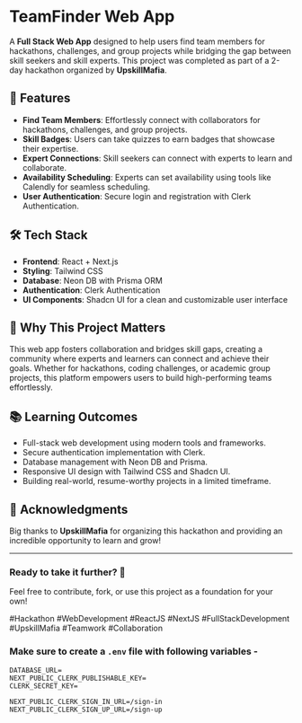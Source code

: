 # TeamFinder Web App

A **Full Stack Web App** designed to help users find team members for hackathons, challenges, and group projects while bridging the gap between skill seekers and skill experts. This project was completed as part of a 2-day hackathon organized by **UpskillMafia**.

## 🚀 Features
- **Find Team Members**: Effortlessly connect with collaborators for hackathons, challenges, and group projects.
- **Skill Badges**: Users can take quizzes to earn badges that showcase their expertise.
- **Expert Connections**: Skill seekers can connect with experts to learn and collaborate.
- **Availability Scheduling**: Experts can set availability using tools like Calendly for seamless scheduling.
- **User Authentication**: Secure login and registration with Clerk Authentication.

## 🛠 Tech Stack
- **Frontend**: React + Next.js
- **Styling**: Tailwind CSS
- **Database**: Neon DB with Prisma ORM
- **Authentication**: Clerk Authentication
- **UI Components**: Shadcn UI for a clean and customizable user interface

## 🌟 Why This Project Matters
This web app fosters collaboration and bridges skill gaps, creating a community where experts and learners can connect and achieve their goals. Whether for hackathons, coding challenges, or academic group projects, this platform empowers users to build high-performing teams effortlessly.

## 📚 Learning Outcomes
- Full-stack web development using modern tools and frameworks.
- Secure authentication implementation with Clerk.
- Database management with Neon DB and Prisma.
- Responsive UI design with Tailwind CSS and Shadcn UI.
- Building real-world, resume-worthy projects in a limited timeframe.

## 🙌 Acknowledgments
Big thanks to **UpskillMafia** for organizing this hackathon and providing an incredible opportunity to learn and grow!

---

### Ready to take it further? 🤝
Feel free to contribute, fork, or use this project as a foundation for your own!

#Hackathon #WebDevelopment #ReactJS #NextJS #FullStackDevelopment #UpskillMafia #Teamwork #Collaboration


### Make sure to create a `.env` file with following variables -

```
DATABASE_URL=
NEXT_PUBLIC_CLERK_PUBLISHABLE_KEY=
CLERK_SECRET_KEY=

NEXT_PUBLIC_CLERK_SIGN_IN_URL=/sign-in
NEXT_PUBLIC_CLERK_SIGN_UP_URL=/sign-up
```
